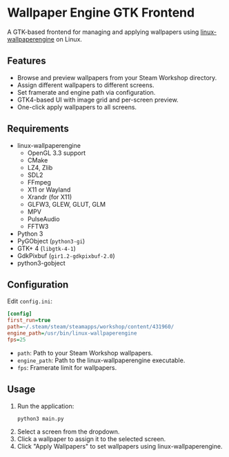 # Wallpaper Engine GTK Frontend

A GTK-based frontend for managing and applying wallpapers using [linux-wallpaperengine](https://github.com/catsout/wallpaper-engine-kde) on Linux.

## Features

- Browse and preview wallpapers from your Steam Workshop directory.
- Assign different wallpapers to different screens.
- Set framerate and engine path via configuration.
- GTK4-based UI with image grid and per-screen preview.
- One-click apply wallpapers to all screens.

## Requirements

- linux-wallpaperengine  
    - OpenGL 3.3 support  
    - CMake  
    - LZ4, Zlib  
    - SDL2  
    - FFmpeg  
    - X11 or Wayland  
    - Xrandr (for X11)  
    - GLFW3, GLEW, GLUT, GLM  
    - MPV  
    - PulseAudio  
    - FFTW3  
- Python 3
- PyGObject (`python3-gi`)
- GTK+ 4 (`libgtk-4-1`)
- GdkPixbuf (`gir1.2-gdkpixbuf-2.0`)
- python3-gobject

## Configuration

Edit `config.ini`:

```ini
[config]
first_run=true
path=~/.steam/steam/steamapps/workshop/content/431960/
engine_path=/usr/bin/linux-wallpaperengine
fps=25
```

- `path`: Path to your Steam Workshop wallpapers.
- `engine_path`: Path to the linux-wallpaperengine executable.
- `fps`: Framerate limit for wallpapers.

## Usage

1. Run the application:
    ```sh
    python3 main.py
    ```
2. Select a screen from the dropdown.
3. Click a wallpaper to assign it to the selected screen.
4. Click "Apply Wallpapers" to set wallpapers using linux-wallpaperengine.